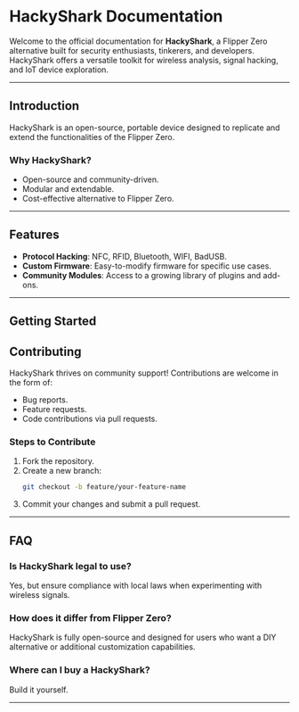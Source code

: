 # HackyShark Documentation

Welcome to the official documentation for **HackyShark**, a Flipper Zero alternative built for security enthusiasts, tinkerers, and developers. HackyShark offers a versatile toolkit for wireless analysis, signal hacking, and IoT device exploration.

---

## Introduction

HackyShark is an open-source, portable device designed to replicate and extend the functionalities of the Flipper Zero.

### Why HackyShark?
- Open-source and community-driven.
- Modular and extendable.
- Cost-effective alternative to Flipper Zero.

---

## Features

- **Protocol Hacking**: NFC, RFID, Bluetooth, WIFI, BadUSB.
- **Custom Firmware**: Easy-to-modify firmware for specific use cases.
- **Community Modules**: Access to a growing library of plugins and add-ons.

---

## Getting Started

## Contributing

HackyShark thrives on community support! Contributions are welcome in the form of:
- Bug reports.
- Feature requests.
- Code contributions via pull requests.

### Steps to Contribute
1. Fork the repository.
2. Create a new branch:
   ```bash
   git checkout -b feature/your-feature-name
   ```
3. Commit your changes and submit a pull request.

---

## FAQ

### Is HackyShark legal to use?
Yes, but ensure compliance with local laws when experimenting with wireless signals.

### How does it differ from Flipper Zero?
HackyShark is fully open-source and designed for users who want a DIY alternative or additional customization capabilities.

### Where can I buy a HackyShark?
Build it yourself.

---
